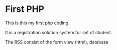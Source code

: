 
# First PHP 
This is this my first php coding.

It is a registration solution system for set of student.

The RSS consist of the form view (html), database
